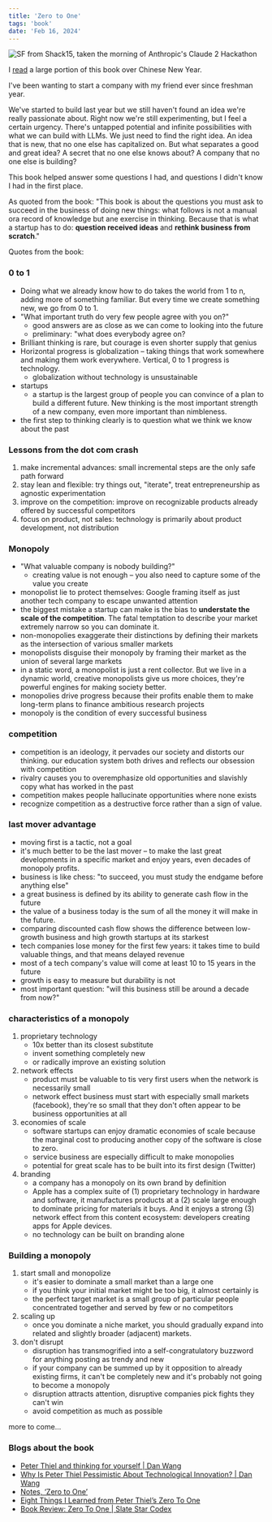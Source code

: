 ```yaml
---
title: 'Zero to One'
tags: 'book'
date: 'Feb 16, 2024'
---
```


![SF from Shack15, taken the morning of Anthropic's Claude 2 Hackathon](/images/sf.jpeg)

I [read](https://x.com/benxneo/status/1758449601433198823?s=20) a large portion of this book over Chinese New Year.

I've been wanting to start a company with my friend ever since freshman year.

We've started to build last year but we still haven't found an idea we're really passionate about. Right now we're still experimenting, but I feel a certain urgency. There's untapped potential and infinite possibilities with what we can build with LLMs. We just need to find the right idea. An idea that is new, that no one else has capitalized on. But what separates a good and great idea? A secret that no one else knows about? A company that no one else is building?

This book helped answer some questions I had, and questions I didn't know I had in the first place.

As quoted from the book: "This book is about the questions you must ask to succeed in the business of doing new things: what follows is not a manual ora record of knowledge but ane exercise in thinking. Because that is what a startup has to do: **question received ideas** and **rethink business from scratch**."

Quotes from the book:

### 0 to 1

- Doing what we already know how to do takes the world from 1 to n, adding more of something familiar. But every time we create something new, we go from 0 to 1.
- "What important truth do very few people agree with you on?"
  - good answers are as close as we can come to looking into the future
  - preliminary: "what does everybody agree on?
- Brilliant thinking is rare, but courage is even shorter supply that genius
- Horizontal progress is globalization – taking things that work somewhere and making them work everywhere. Vertical, 0 to 1 progress is technology.
  - globalization without technology is unsustainable
- startups
  - a startup is the largest group of people you can convince of a plan to build a different future. New thinking is the most important strength of a new company, even more important than nimbleness.
- the first step to thinking clearly is to question what we think we know about the past

### Lessons from the dot com crash

1. make incremental advances: small incremental steps are the only safe path forward
1. stay lean and flexible: try things out, "iterate", treat entrepreneurship as agnostic experimentation
1. improve on the competition: improve on recognizable products already offered by successful competitors
1. focus on product, not sales: technology is primarily about product development, not distribution

### Monopoly

- "What valuable company is nobody building?"
  - creating value is not enough – you also need to capture some of the value you create
- monopolist lie to protect themselves: Google framing itself as just another tech company to escape unwanted attention
- the biggest mistake a startup can make is the bias to **understate the scale of the competition**. The fatal temptation to describe your market extremely narrow so you can dominate it.
- non-monopolies exaggerate their distinctions by defining their markets as the intersection of various smaller markets
- monopolists disguise their monopoly by framing their market as the union of several large markets
- in a static word, a monopolist is just a rent collector. But we live in a dynamic world, creative monopolists give us more choices, they're powerful engines for making society better.
- monopolies drive progress because their profits enable them to make long-term plans to finance ambitious research projects
- monopoly is the condition of every successful business

### competition

- competition is an ideology, it pervades our society and distorts our thinking. our education system both drives and reflects our obsession with competition
- rivalry causes you to overemphasize old opportunities and slavishly copy what has worked in the past
- competition makes people hallucinate opportunities where none exists
- recognize competition as a destructive force rather than a sign of value.

### last mover advantage

- moving first is a tactic, not a goal
- it's much better to be the last mover – to make the last great developments in a specific market and enjoy years, even decades of monopoly profits.
- business is like chess: "to succeed, you must study the endgame before anything else"
- a great business is defined by its ability to generate cash flow in the future
- the value of a business today is the sum of all the money it will make in the future.
- comparing discounted cash flow shows the difference between low-growth business and high growth startups at its starkest
- tech companies lose money for the first few years: it takes time to build valuable things, and that means delayed revenue
- most of a tech company's value will come at least 10 to 15 years in the future
- growth is easy to measure but durability is not
- most important question: "will this business still be around a decade from now?"

### characteristics of a monopoly

1. proprietary technology
   - 10x better than its closest substitute
   - invent something completely new
   - or radically improve an existing solution
2. network effects
   - product must be valuable to tis very first users when the network is necessarily small
   - network effect business must start with especially small markets (facebook), they're so small that they don't often appear to be business opportunities at all
3. economies of scale
   - software startups can enjoy dramatic economies of scale because the marginal cost to producing another copy of the software is close to zero.
   - service business are especially difficult to make monopolies
   - potential for great scale has to be built into its first design (Twitter)
4. branding
   - a company has a monopoly on its own brand by definition
   - Apple has a complex suite of (1) proprietary technology in hardware and software, it manufactures products at a (2) scale large enough to dominate pricing for materials it buys. And it enjoys a strong (3) network effect from this content ecosystem: developers creating apps for Apple devices.
   - no technology can be built on branding alone

### Building a monopoly

1. start small and monopolize
   - it's easier to dominate a small market than a large one
   - if you think your initial market might be too big, it almost certainly is
   - the perfect target market is a small group of particular people concentrated together and served by few or no competitors
2. scaling up
   - once you dominate a niche market, you should gradually expand into related and slightly broader (adjacent) markets.
3. don't disrupt
   - disruption has transmogrified into a self-congratulatory buzzword for anything posting as trendy and new
   - if your company can be summed up by it opposition to already existing firms, it can't be completely new and it's probably not going to become a monopoly
   - disruption attracts attention, disruptive companies pick fights they can't win
   - avoid competition as much as possible

more to come...

### Blogs about the book

- [Peter Thiel and thinking for yourself | Dan Wang](https://danwang.co/peter-thiel-thinking-for-yourself/)
- [Why Is Peter Thiel Pessimistic About Technological Innovation? | Dan Wang](https://danwang.co/why-is-peter-thiel-pessimistic-about-technological-innovation/)
- [Notes, ‘Zero to One’](https://www.briantimar.com/notes/zero-to-one)
- [Eight Things I Learned from Peter Thiel’s Zero To One](https://fs.blog/peter-thiel-zero-to-one/)
- [Book Review: Zero To One | Slate Star Codex](https://slatestarcodex.com/2019/01/31/book-review-zero-to-one/)
